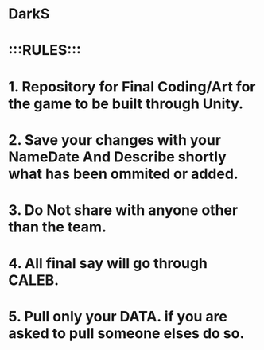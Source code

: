 # DarkS
# :::RULES:::
# 1. Repository for Final Coding/Art for the game to be built through Unity.
# 2. Save your changes with your NameDate And Describe shortly what has been ommited or added.
# 3. Do Not share with anyone other than the team.
# 4. All final say will go through CALEB.
# 5. Pull only your DATA. if you are asked to pull someone elses do so.

